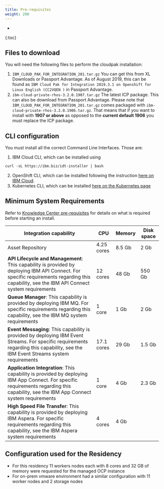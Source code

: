 ```yaml
---
title: Pre-requisites
weight: 200
---
```


- 
{:toc}

## Files to download

You will need the following files to perform the cloudpak installation:

1. `IBM_CLOUD_PAK_FOR_INTEGRATION_201.tar.gz` You can get this from XL Downloads or Passport Advantage. As of August 2019, this can be found as `IBM Cloud Pak for Integration 2019.3.1 on Openshift for Linux English (CC2VQEN )` in Passport Advantage.
2. `ibm-cloud-private-rhos-3.2.0.1907.tar.gz` The latest ICP package. This can also be download from Passport Advantage. Please note that `IBM_CLOUD_PAK_FOR_INTEGRATION_201.tar.gz` comes packaged with `ibm-cloud-private-rhos-3.2.0.1906.tar.gz`. That means that if you want to install with **1907 or above** as opposed to the **current default 1906** you must replace the ICP package.

## CLI configuration

You must install all the correct Command Line Interfaces. Those are:

1. IBM Cloud CLI, which can be installed using 
``` md
curl -sL https://ibm.biz/idt-installer | bash
```
2. OpenShift CLI, which can be installed following the instruction [here on IBM Cloud](https://cloud.ibm.com/docs/openshift?topic=openshift-openshift-cli).
3. Kubernetes CLI, which can be installed [here on the Kubernetes page](https://kubernetes.io/docs/tasks/tools/install-kubectl/)

## Minimum System Requirements
Refer to [Knowledge Center pre-requisites](https://www.ibm.com/support/knowledgecenter/en/SSGT7J/install/sysreqs.html) for details on what is required before starting an install.   

<!-- <style>
table {
  padding: 0; }
  table tr {
    border-top: 1px solid #cccccc;
    background-color: white;
    margin: 0;
    padding: 0; }
    table tr:nth-child(2n) {
      background-color: #f8f8f8; }
    table tr th {
      font-weight: bold;
      border: 1px solid #cccccc;
      text-align: left;
      margin: 0;
      padding: 6px 13px; }
    table tr td {
      border: 1px solid #cccccc;
      text-align: left;
      margin: 0;
      padding: 6px 13px; }
    table tr th :first-child, table tr td :first-child {
      margin-top: 0; }
    table tr th :last-child, table tr td :last-child {
      margin-bottom: 0; }
</style> -->
<style>
.tablelines table, .tablelines td, .tablelines th {
        border: 1px solid black;
        }
</style>
| Integration capability | CPU | Memory | Disk space |  
|---------|---------|---------|---------|  
| Asset Repository | 4.25 cores | 8.5 Gb | 2 Gb |  
| **API Lifecycle and Management**:  This capability is provided by deploying IBM API Connect. For specific requirements regarding this capability, see the IBM API Connect system requirements | 12 cores | 48 Gb	| 550 Gb |  
| **Queue Manager**: This capability is provided by deploying IBM MQ. For specific requirements regarding this capability, see the IBM MQ system requirements | 1 core | 1 Gb | 2 Gb |  
| **Event Messaging**: This capability is provided by deploying IBM Event Streams. For specific requirements regarding this capability, see the IBM Event Streams system requirements | 17.1 cores | 29 Gb | 1.5 Gb |  
| **Application Integration**: This capability is provided by deploying IBM App Connect. For specific requirements regarding this capability, see the IBM App Connect system requirements | 1 core | 4 Gb | 2.3 Gb |  
| **High Speed File Transfer**: This capability is provided by deploying IBM Aspera. For specific requirements regarding this capability, see the IBM Aspera system requirements | 4 cores | 4 Gb |  

## Configuration used for the Residency

- For this residency 11 workers nodes each with 8 cores and 32 GB of memory were requested for the managed OCP instance
- For on-prem vmware environment had a similar configuration with 11 worker nodes and 2 storage nodes

